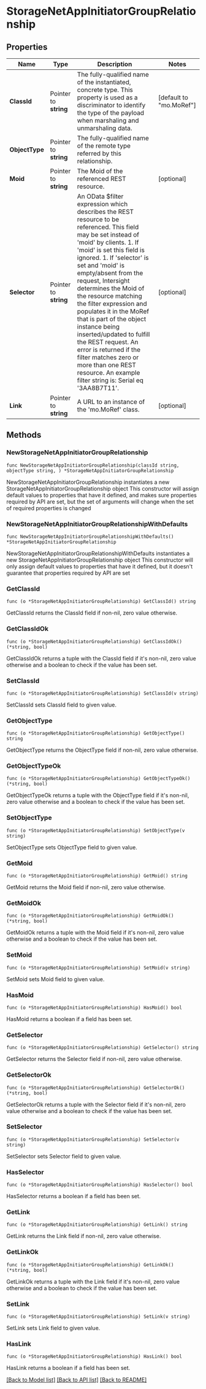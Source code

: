 # StorageNetAppInitiatorGroupRelationship

## Properties

Name | Type | Description | Notes
------------ | ------------- | ------------- | -------------
**ClassId** | Pointer to **string** | The fully-qualified name of the instantiated, concrete type. This property is used as a discriminator to identify the type of the payload when marshaling and unmarshaling data. | [default to "mo.MoRef"]
**ObjectType** | Pointer to **string** | The fully-qualified name of the remote type referred by this relationship. | 
**Moid** | Pointer to **string** | The Moid of the referenced REST resource. | [optional] 
**Selector** | Pointer to **string** | An OData $filter expression which describes the REST resource to be referenced. This field may be set instead of &#39;moid&#39; by clients. 1. If &#39;moid&#39; is set this field is ignored. 1. If &#39;selector&#39; is set and &#39;moid&#39; is empty/absent from the request, Intersight determines the Moid of the resource matching the filter expression and populates it in the MoRef that is part of the object instance being inserted/updated to fulfill the REST request. An error is returned if the filter matches zero or more than one REST resource. An example filter string is: Serial eq &#39;3AA8B7T11&#39;. | [optional] 
**Link** | Pointer to **string** | A URL to an instance of the &#39;mo.MoRef&#39; class. | [optional] 

## Methods

### NewStorageNetAppInitiatorGroupRelationship

`func NewStorageNetAppInitiatorGroupRelationship(classId string, objectType string, ) *StorageNetAppInitiatorGroupRelationship`

NewStorageNetAppInitiatorGroupRelationship instantiates a new StorageNetAppInitiatorGroupRelationship object
This constructor will assign default values to properties that have it defined,
and makes sure properties required by API are set, but the set of arguments
will change when the set of required properties is changed

### NewStorageNetAppInitiatorGroupRelationshipWithDefaults

`func NewStorageNetAppInitiatorGroupRelationshipWithDefaults() *StorageNetAppInitiatorGroupRelationship`

NewStorageNetAppInitiatorGroupRelationshipWithDefaults instantiates a new StorageNetAppInitiatorGroupRelationship object
This constructor will only assign default values to properties that have it defined,
but it doesn't guarantee that properties required by API are set

### GetClassId

`func (o *StorageNetAppInitiatorGroupRelationship) GetClassId() string`

GetClassId returns the ClassId field if non-nil, zero value otherwise.

### GetClassIdOk

`func (o *StorageNetAppInitiatorGroupRelationship) GetClassIdOk() (*string, bool)`

GetClassIdOk returns a tuple with the ClassId field if it's non-nil, zero value otherwise
and a boolean to check if the value has been set.

### SetClassId

`func (o *StorageNetAppInitiatorGroupRelationship) SetClassId(v string)`

SetClassId sets ClassId field to given value.


### GetObjectType

`func (o *StorageNetAppInitiatorGroupRelationship) GetObjectType() string`

GetObjectType returns the ObjectType field if non-nil, zero value otherwise.

### GetObjectTypeOk

`func (o *StorageNetAppInitiatorGroupRelationship) GetObjectTypeOk() (*string, bool)`

GetObjectTypeOk returns a tuple with the ObjectType field if it's non-nil, zero value otherwise
and a boolean to check if the value has been set.

### SetObjectType

`func (o *StorageNetAppInitiatorGroupRelationship) SetObjectType(v string)`

SetObjectType sets ObjectType field to given value.


### GetMoid

`func (o *StorageNetAppInitiatorGroupRelationship) GetMoid() string`

GetMoid returns the Moid field if non-nil, zero value otherwise.

### GetMoidOk

`func (o *StorageNetAppInitiatorGroupRelationship) GetMoidOk() (*string, bool)`

GetMoidOk returns a tuple with the Moid field if it's non-nil, zero value otherwise
and a boolean to check if the value has been set.

### SetMoid

`func (o *StorageNetAppInitiatorGroupRelationship) SetMoid(v string)`

SetMoid sets Moid field to given value.

### HasMoid

`func (o *StorageNetAppInitiatorGroupRelationship) HasMoid() bool`

HasMoid returns a boolean if a field has been set.

### GetSelector

`func (o *StorageNetAppInitiatorGroupRelationship) GetSelector() string`

GetSelector returns the Selector field if non-nil, zero value otherwise.

### GetSelectorOk

`func (o *StorageNetAppInitiatorGroupRelationship) GetSelectorOk() (*string, bool)`

GetSelectorOk returns a tuple with the Selector field if it's non-nil, zero value otherwise
and a boolean to check if the value has been set.

### SetSelector

`func (o *StorageNetAppInitiatorGroupRelationship) SetSelector(v string)`

SetSelector sets Selector field to given value.

### HasSelector

`func (o *StorageNetAppInitiatorGroupRelationship) HasSelector() bool`

HasSelector returns a boolean if a field has been set.

### GetLink

`func (o *StorageNetAppInitiatorGroupRelationship) GetLink() string`

GetLink returns the Link field if non-nil, zero value otherwise.

### GetLinkOk

`func (o *StorageNetAppInitiatorGroupRelationship) GetLinkOk() (*string, bool)`

GetLinkOk returns a tuple with the Link field if it's non-nil, zero value otherwise
and a boolean to check if the value has been set.

### SetLink

`func (o *StorageNetAppInitiatorGroupRelationship) SetLink(v string)`

SetLink sets Link field to given value.

### HasLink

`func (o *StorageNetAppInitiatorGroupRelationship) HasLink() bool`

HasLink returns a boolean if a field has been set.


[[Back to Model list]](../README.md#documentation-for-models) [[Back to API list]](../README.md#documentation-for-api-endpoints) [[Back to README]](../README.md)


